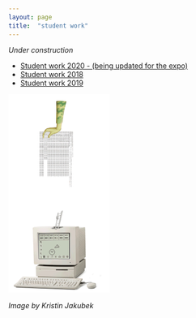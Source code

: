 ```yaml
---
layout: page
title:  "student work"
---
```


*Under construction*

* [Student work 2020 - (being updated for the expo)](https://minormakerslab.gitbook.io/students-1920/projects/project-overview)
* [Student work 2018](./_posts/2018-07-15-projects2018.md)
* [Student work 2019](./_posts/2019-07-15-projects2019.md)

<img src= "./assets/algorthmic-bias-.gif" alt="visual" width="200"/>

*Image by Kristin Jakubek*

